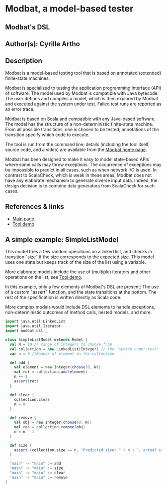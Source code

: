 # Modbat, a model-based tester

## Modbat's DSL
## Author(s): Cyrille Artho
## Description

Modbat is a model-based testing tool that is based on annotated (extended)
finite-state machines.

Modbat is specialized to testing the application programming interface
(API) of software. The model used by Modbat is compatible with Java
bytecode. The user defines and compiles a model, which is then explored
by Modbat and executed against the system under test. Failed test runs
are reported as an error trace.

Modbat is based on Scala and compatible with any Java-based software. The
model has the structure of a non-deterministic finite-state machine. From
all possible transitions, one is chosen to be tested; annotations of
the transition specify which code to execute.

The tool is run from the command line; details (including the tool itself,
source code, and a video) are available from the
[Modbat home page](https://people.kth.se/~artho/modbat/).

Modbat has been designed to make it easy to model state-based APIs where
some calls may throw exceptions. The occurrence of exceptions may be
impossible to predict in all cases, such as when network I/O is used.
In contrast to ScalaCheck, which is weak in these areas, Modbat does not
have any elaborate mechanism to generate diverse input data. Indeed,
the design decision is to combine data generators from ScalaCheck for
such cases.

## References & links

* [Main page](https://people.kth.se/~artho/modbat/)
* [Tool demo](https://people.kth.se/~artho/modbat/tooldemo/)

## A simple example: SimpleListModel

This model tries a few random operations on a linked list, and checks
in transition "size" if the size corresponds to the expected size.
This model uses one state but keeps track of the size of the list using
a variable.

More elaborate models include the use of (multiple) iterators and
other operations on the list; see [Tool
demo](https://people.kth.se/~artho/modbat/tooldemo/).

In this example, only a few elements of Modbat's DSL are present: The
use of a custom "assert" function, and the state transitions at the
bottom. The rest of the specification is written directly as Scala code.

More complex models would include DSL elements to handle exceptions,
non-deterministic outcomes of method calls, nested models, and more.

~~~scala
import java.util.LinkedList
import java.util.Iterator
import modbat.dsl._

class SimpleListModel extends Model {
  val N = 10 // range of integers to choose from
  val collection = new LinkedList[Integer] // the "system under test"
  var n = 0 //Number of element in the collection

  def add {
    val element = new Integer(choose(0, N))
    val ret = collection.add(element)   
    n += 1
    assert(ret)
  }

  def clear {
    collection.clear
    n = 0
  }

  def remove {
    val obj = new Integer(choose(0, N))
    val res = collection.remove(obj)
    n = n - 1
  }

  def size {
    assert (collection.size == n, "Predicted size: " + n + ", actual size: " + collection.size)
  }

  "main" -> "main" := add
  "main" -> "main" := size
  "main" -> "main" := clear
  "main" -> "main" := remove
}
~~~
